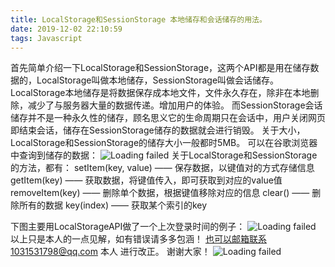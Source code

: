 ```yaml
---
title: LocalStorage和SessionStorage 本地储存和会话储存的用法。
date: 2019-12-02 22:10:59
tags: Javascript
---
```

首先简单介绍一下LocalStorage和SessionStorage，这两个API都是用在储存数据的，LocalStorage叫做本地储存，SessionStorage叫做会话储存。<!--more-->
LocalStorage本地储存是将数据保存成本地文件，文件永久存在，除非在本地删除，减少了与服务器大量的数据传递。增加用户的体验。
而SessionStorage会话储存并不是一种永久性的储存，顾名思义它的生命周期只在会话中，用户关闭网页即结束会话，储存在SessionStorage储存的数据就会进行销毁。
关于大小，LocalStorage和SessionStorage的储存大小一般都时5MB。
可以在谷歌浏览器中查询到储存的数据：
![Loading failed](01.png)
关于LocalStorage和SessionStorage的方法，都有：
setItem(key, value) —— 保存数据，以键值对的方式存储信息
getItem(key) —— 获取数据，将键值传入，即可获取到对应的value值
removeItem(key) —— 删除单个数据，根据键值移除对应的信息
clear() —— 删除所有的数据
key(index) —— 获取某个索引的key

下图主要用LocalStorageAPI做了一个上次登录时间的例子：
![Loading failed](02.png)
以上只是本人的一点见解，如有错误请多多包涵！
也可以邮箱联系1031531798@qq.com 本人 进行改正。 谢谢大家！
![Loading failed](04.png)